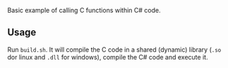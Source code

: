 Basic example of calling C functions within C# code.

## Usage
Run `build.sh`. 
It will compile the C code in a shared (dynamic) library (`.so` dor linux and `.dll` for windows),
compile the C# code and execute it.
